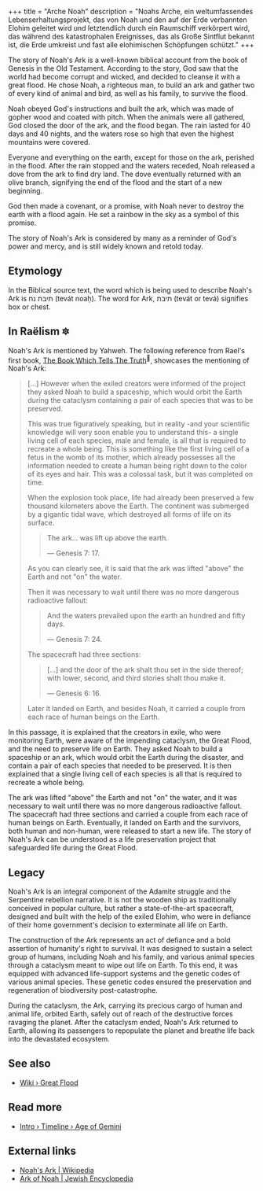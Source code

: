 +++
title = "Arche Noah"
description = "Noahs Arche, ein weltumfassendes Lebenserhaltungsprojekt, das von Noah und den auf der Erde verbannten Elohim geleitet wird und letztendlich durch ein Raumschiff verkörpert wird, das während des katastrophalen Ereignisses, das als Große Sintflut bekannt ist, die Erde umkreist und fast alle elohimischen Schöpfungen schützt."
+++

The story of Noah's Ark is a well-known biblical account from the book of Genesis in the Old Testament. According to the story, God saw that the world had become corrupt and wicked, and decided to cleanse it with a great flood. He chose Noah, a righteous man, to build an ark and gather two of every kind of animal and bird, as well as his family, to survive the flood.

Noah obeyed God's instructions and built the ark, which was made of gopher wood and coated with pitch. When the animals were all gathered, God closed the door of the ark, and the flood began. The rain lasted for 40 days and 40 nights, and the waters rose so high that even the highest mountains were covered.

Everyone and everything on the earth, except for those on the ark, perished in the flood. After the rain stopped and the waters receded, Noah released a dove from the ark to find dry land. The dove eventually returned with an olive branch, signifying the end of the flood and the start of a new beginning.

God then made a covenant, or a promise, with Noah never to destroy the earth with a flood again. He set a rainbow in the sky as a symbol of this promise.

The story of Noah's Ark is considered by many as a reminder of God's power and mercy, and is still widely known and retold today.

## Etymology

In the Biblical source text, the word which is being used to describe Noah's Ark is תיבת נח (tevát noaḥ). The word for Ark, תיבת (tevát or tevá) signifies box or chest.

## In Raëlism 🔯

Noah's Ark is mentioned by Yahweh. The following reference from Rael's first book, [The Book Which Tells The Truth](../../library/the-book-which-tells-the-truth/)<sup>📖</sup>, showcases the mentioning of Noah's Ark:

> [...] However when the exiled creators were informed of the project they asked Noah to build a spaceship, which would orbit the Earth during the cataclysm containing a pair of each species that was to be preserved.
>
> This was true figuratively speaking, but in reality -and your scientific knowledge will very soon enable you to understand this- a single living cell of each species, male and female, is all that is required to recreate a whole being. This is something like the first living cell of a fetus in the womb of its mother, which already possesses all the information needed to create a human being right down to the color of its eyes and hair. This was a colossal task, but it was completed on time.
>
> When the explosion took place, life had already been preserved a few thousand kilometers above the Earth. The continent was submerged by a gigantic tidal wave, which destroyed all forms of life on its surface.
>
>> The ark... was lift up above the earth.
>>
>> — Genesis 7: 17.
>
> As you can clearly see, it is said that the ark was lifted "above" the Earth and not "on" the water.
>
> Then it was necessary to wait until there was no more dangerous radioactive fallout:
>
>> And the waters prevailed upon the earth an hundred and fifty days.
>>
>> — Genesis 7: 24.
>
> The spacecraft had three sections:
>
>> [...] and the door of the ark shalt thou set in the side thereof; with lower, second, and third stories shalt thou make it.
>>
>> — Genesis 6: 16.
>
> Later it landed on Earth, and besides Noah, it carried a couple from each race of human beings on the Earth.

In this passage, it is explained that the creators in exile, who were monitoring Earth, were aware of the impending cataclysm, the Great Flood, and the need to preserve life on Earth. They asked Noah to build a spaceship or an ark, which would orbit the Earth during the disaster, and contain a pair of each species that needed to be preserved. It is then explained that a single living cell of each species is all that is required to recreate a whole being.

The ark was lifted "above" the Earth and not "on" the water, and it was necessary to wait until there was no more dangerous radioactive fallout. The spacecraft had three sections and carried a couple from each race of human beings on Earth. Eventually, it landed on Earth and the survivors, both human and non-human, were released to start a new life. The story of Noah's Ark can be understood as a life preservation project that safeguarded life during the Great Flood.

## Legacy

Noah's Ark is an integral component of the Adamite struggle and the Serpentine rebellion narrative. It is not the wooden ship as traditionally conceived in popular culture, but rather a state-of-the-art spacecraft, designed and built with the help of the exiled Elohim, who were in defiance of their home government's decision to exterminate all life on Earth.

The construction of the Ark represents an act of defiance and a bold assertion of humanity's right to survival. It was designed to sustain a select group of humans, including Noah and his family, and various animal species through a cataclysm meant to wipe out life on Earth. To this end, it was equipped with advanced life-support systems and the genetic codes of various animal species. These genetic codes ensured the preservation and regeneration of biodiversity post-catastrophe.

During the cataclysm, the Ark, carrying its precious cargo of human and animal life, orbited Earth, safely out of reach of the destructive forces ravaging the planet. After the cataclysm ended, Noah's Ark returned to Earth, allowing its passengers to repopulate the planet and breathe life back into the devastated ecosystem.

## See also

- [Wiki › Great Flood](../../wiki/great-flood/)

## Read more

- [Intro › Timeline › Age of Gemini](../../timeline/age-of-gemini/)

## External links

- [Noah\'s Ark | Wikipedia](https://en.wikipedia.org/wiki/Noah%27s_Ark)
- [Ark of Noah | Jewish Encyclopedia](https://www.jewishencyclopedia.com/articles/1780-ark-of-noah)
